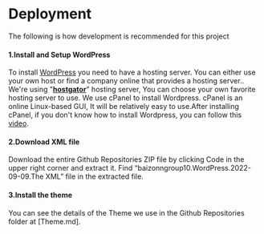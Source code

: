 # Deployment

The following is how development is recommended for this project

#### 1.Install and Setup WordPress

To install [WordPress](https://wordpress.org/download/) you need to have a hosting server. You can either use your own host or find a company online that provides a hosting server.. We're using "**[hostgator](https://www.hostgator.com/)**" hosting server, You can choose your own favorite hosting server to use.
We use cPanel to install Wordpress. cPanel is an online Linux-based GUI, It will be relatively easy to use.After installing cPanel, if you don't know how to install Wordpress, you can follow this [video](https://www.youtube.com/watch?v=LIhNlzLgF78).

#### 2.Download XML file
Download the entire Github Repositories ZIP file by clicking Code in the upper right corner and extract it. Find “baizonngroup10.WordPress.2022-09-09.The XML” file in the extracted file.

#### 3.Install the theme
You can see the details of the Theme we use in the Github Repositories folder at [Theme.md].
